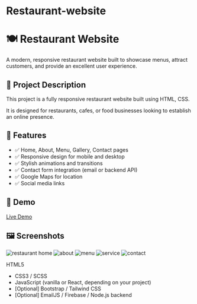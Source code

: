 # Restaurant-website

# 🍽️ Restaurant Website

A modern, responsive restaurant website built to showcase menus, attract customers, and provide an excellent user experience.

## 📌 Project Description

This project is a fully responsive restaurant website built using HTML, CSS.

It is designed for restaurants, cafes, or food businesses looking to establish an online presence.

## 🌟 Features

- ✅ Home, About, Menu, Gallery, Contact pages
- ✅ Responsive design for mobile and desktop
- ✅ Stylish animations and transitions
- ✅ Contact form integration (email or backend API)
- ✅ Google Maps for location
- ✅ Social media links

## 🚀 Demo

[Live Demo](https://Hashma147.github.io/Restaurant-website)  

## 🖼️ Screenshots
![restaurant home](https://github.com/user-attachments/assets/470c7ec5-0e42-4790-adda-6475e1424b65)
![about](https://github.com/user-attachments/assets/47138215-471e-4f07-803b-b68c2b06be12)
![menu](https://github.com/user-attachments/assets/98bd1dc9-9fce-4e12-8668-a985c2fb41e7)
![service](https://github.com/user-attachments/assets/d13edea1-3462-47f1-9010-6d17d1b00179)
![contact](https://github.com/user-attachments/assets/4fbeb40a-5886-40e6-9631-2ebe7e74638e)

 HTML5
- CSS3 / SCSS
- JavaScript (vanilla or React, depending on your project)
- [Optional] Bootstrap / Tailwind CSS
- [Optional] EmailJS / Firebase / Node.js backend



